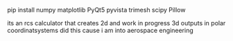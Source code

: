pip install numpy matplotlib PyQt5 pyvista trimesh scipy Pillow

its an rcs calculator that creates 2d and work in progress 3d outputs in polar coordinatsystems 
did this cause i am into aerospace engineering
